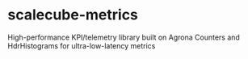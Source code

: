 # scalecube-metrics
High-performance KPI/telemetry library built on Agrona Counters and HdrHistograms for ultra-low-latency metrics
